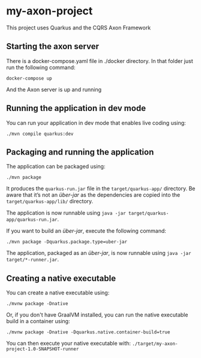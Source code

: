 # my-axon-project

This project uses Quarkus and the CQRS Axon Framework

## Starting the axon server
There is a docker-compose.yaml file in ./docker directory. In that folder just run the following command:

```shell script
docker-compose up
```

And the Axon server is up and running

## Running the application in dev mode

You can run your application in dev mode that enables live coding using:

```shell script
./mvn compile quarkus:dev
```

## Packaging and running the application

The application can be packaged using:

```shell script
./mvn package
```

It produces the `quarkus-run.jar` file in the `target/quarkus-app/` directory.
Be aware that it’s not an _über-jar_ as the dependencies are copied into the `target/quarkus-app/lib/` directory.

The application is now runnable using `java -jar target/quarkus-app/quarkus-run.jar`.

If you want to build an _über-jar_, execute the following command:

```shell script
./mvn package -Dquarkus.package.type=uber-jar
```

The application, packaged as an _über-jar_, is now runnable using `java -jar target/*-runner.jar`.

## Creating a native executable

You can create a native executable using:

```shell script
./mvnw package -Dnative
```

Or, if you don't have GraalVM installed, you can run the native executable build in a container using:

```shell script
./mvnw package -Dnative -Dquarkus.native.container-build=true
```

You can then execute your native executable with: `./target/my-axon-project-1.0-SNAPSHOT-runner`

